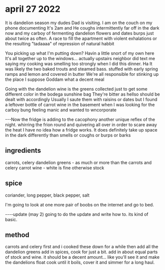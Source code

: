 # april 27 2022

It is dandelion season my dudes
Dad is visiting.
I am on the couch on my phone documenting
It's 2am and He coughs intermittently far off in the dark now and my carboy of fermenting dandelion flowers and dates burps just about twice as often. A race to fill the apartment with violent exhalations or the resulting "tadaaaa" of repression of natural habbit

You picking up what I'm putting down?
Havin a little snort of my own here 
It's all together up to the windows...
actually upstairs neighbor did text me saying my cooking was smelling too strongly when I did this dinner. Ha 
It was likely the two baked trouts and steamed bass. stuffed with early spring ramps and lemon and covered in butter
We're all responsible for stinking up the place I suppose
Goddam what a decent meal

Going with the dandelion wine is the greens collected just to get some different color in the bodega sunshine bag
They're bitter as hellso should be dealt with accordingly
Usually I saute them with raisins or dates but I found a leftover bottle of carrot wine in the basement when I was looking for the carboy bung feeling manic and wanted to wncorporate

---Now the fridge is adding to the cacophony another unique reflex of the night. whirring the frion round and quivering all over in order to scare away the heat
I have no idea how a fridge works. It does definitely take up space in the dark differently than smells or coughs or burps or barks



## ingredients

carrots, celery
dandelion greens - as much or more than the carrots and celery
carrot wine - white is fine otherwise
stock

## spice

coriander, long pepper, black pepper, salt


I'm going to look at one more pair of boobs on the internet and go to bed.


----update (may 2) going to do the update and write how to. its kind of basic.

## method

carrots and celery first and i cooked these down for a while
then add all the dandelion greens
add in spices, cook for just a bit.
add in about equal parts of stock and wine. it should be a decent amount... like you'll see it and make the dandelions float
cook until it boils, cover it and simmer for a long haul. 